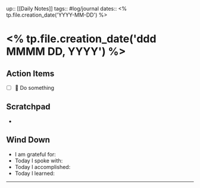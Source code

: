 up:: [[Daily Notes]]
tags:: #log/journal
dates:: <% tp.file.creation_date('YYYY-MM-DD') %>

# <% tp.file.creation_date('ddd MMMM DD, YYYY') %>

## Action Items
- [ ] 🔼 Do something
  
## Scratchpad
- 
  
## Wind Down
- I am grateful for:
- Today I spoke with:
- Today I accomplished:
- Today I learned:
---
